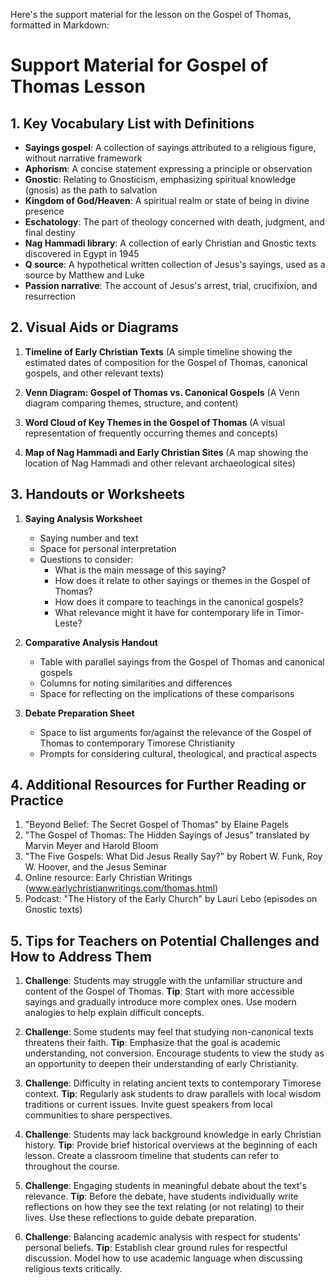 Here's the support material for the lesson on the Gospel of Thomas, formatted in Markdown:

# Support Material for Gospel of Thomas Lesson

## 1. Key Vocabulary List with Definitions

- **Sayings gospel**: A collection of sayings attributed to a religious figure, without narrative framework
- **Aphorism**: A concise statement expressing a principle or observation
- **Gnostic**: Relating to Gnosticism, emphasizing spiritual knowledge (gnosis) as the path to salvation
- **Kingdom of God/Heaven**: A spiritual realm or state of being in divine presence
- **Eschatology**: The part of theology concerned with death, judgment, and final destiny
- **Nag Hammadi library**: A collection of early Christian and Gnostic texts discovered in Egypt in 1945
- **Q source**: A hypothetical written collection of Jesus's sayings, used as a source by Matthew and Luke
- **Passion narrative**: The account of Jesus's arrest, trial, crucifixion, and resurrection

## 2. Visual Aids or Diagrams

1. **Timeline of Early Christian Texts**
   (A simple timeline showing the estimated dates of composition for the Gospel of Thomas, canonical gospels, and other relevant texts)

2. **Venn Diagram: Gospel of Thomas vs. Canonical Gospels**
   (A Venn diagram comparing themes, structure, and content)

3. **Word Cloud of Key Themes in the Gospel of Thomas**
   (A visual representation of frequently occurring themes and concepts)

4. **Map of Nag Hammadi and Early Christian Sites**
   (A map showing the location of Nag Hammadi and other relevant archaeological sites)

## 3. Handouts or Worksheets

1. **Saying Analysis Worksheet**
   - Saying number and text
   - Space for personal interpretation
   - Questions to consider:
     * What is the main message of this saying?
     * How does it relate to other sayings or themes in the Gospel of Thomas?
     * How does it compare to teachings in the canonical gospels?
     * What relevance might it have for contemporary life in Timor-Leste?

2. **Comparative Analysis Handout**
   - Table with parallel sayings from the Gospel of Thomas and canonical gospels
   - Columns for noting similarities and differences
   - Space for reflecting on the implications of these comparisons

3. **Debate Preparation Sheet**
   - Space to list arguments for/against the relevance of the Gospel of Thomas to contemporary Timorese Christianity
   - Prompts for considering cultural, theological, and practical aspects

## 4. Additional Resources for Further Reading or Practice

1. "Beyond Belief: The Secret Gospel of Thomas" by Elaine Pagels
2. "The Gospel of Thomas: The Hidden Sayings of Jesus" translated by Marvin Meyer and Harold Bloom
3. "The Five Gospels: What Did Jesus Really Say?" by Robert W. Funk, Roy W. Hoover, and the Jesus Seminar
4. Online resource: Early Christian Writings (www.earlychristianwritings.com/thomas.html)
5. Podcast: "The History of the Early Church" by Lauri Lebo (episodes on Gnostic texts)

## 5. Tips for Teachers on Potential Challenges and How to Address Them

1. **Challenge**: Students may struggle with the unfamiliar structure and content of the Gospel of Thomas.
   **Tip**: Start with more accessible sayings and gradually introduce more complex ones. Use modern analogies to help explain difficult concepts.

2. **Challenge**: Some students may feel that studying non-canonical texts threatens their faith.
   **Tip**: Emphasize that the goal is academic understanding, not conversion. Encourage students to view the study as an opportunity to deepen their understanding of early Christianity.

3. **Challenge**: Difficulty in relating ancient texts to contemporary Timorese context.
   **Tip**: Regularly ask students to draw parallels with local wisdom traditions or current issues. Invite guest speakers from local communities to share perspectives.

4. **Challenge**: Students may lack background knowledge in early Christian history.
   **Tip**: Provide brief historical overviews at the beginning of each lesson. Create a classroom timeline that students can refer to throughout the course.

5. **Challenge**: Engaging students in meaningful debate about the text's relevance.
   **Tip**: Before the debate, have students individually write reflections on how they see the text relating (or not relating) to their lives. Use these reflections to guide debate preparation.

6. **Challenge**: Balancing academic analysis with respect for students' personal beliefs.
   **Tip**: Establish clear ground rules for respectful discussion. Model how to use academic language when discussing religious texts critically.